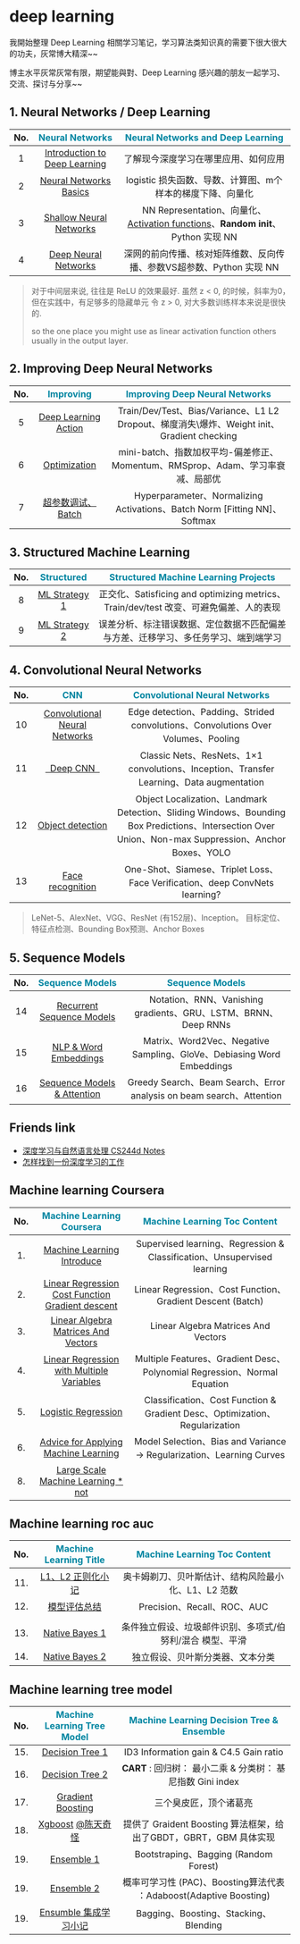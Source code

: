 # deep learning

我開始整理 Deep Learning 相關学习笔记，学习算法类知识真的需要下很大很大的功夫，灰常博大精深~~

博主水平灰常灰常有限，期望能與對、Deep Learning 感兴趣的朋友一起学习、交流、探讨与分享~~

## 1. Neural Networks / Deep Learning

No. | <font color="#0085a1">**Neural Networks**</font> | <font color="#0085a1">**Neural Networks and Deep Learning**</font>
:-------: | :-------: | :-------:
1 | [Introduction to Deep Learning][c1w1]  | 了解现今深度学习在哪里应用、如何应用
2 | [Neural Networks Basics][c1w2] | logistic 损失函数、导数、计算图、m个样本的梯度下降、向量化
3 | [Shallow Neural Networks][c1w3] | NN Representation、向量化、[Activation functions][in1]、**Random init**、Python 实现 NN 
4 | [Deep Neural Networks][c1w4] | 深网的前向传播、核对矩阵维数、反向传播、参数VS超参数、Python 实现 NN

> 对于中间层来说, 往往是 ReLU 的效果最好. 
> 虽然 z < 0, 的时候，斜率为0， 但在实践中，有足够多的隐藏单元 令 z > 0, 对大多数训练样本来说是很快的.
> 
> so the one place you might use as linear activation function others usually in the output layer.

[in1]: /2018/07/14/deeplearning-ai-Neural-Networks-and-Deep-Learning-week3/#3-神经网络中的激活函数

[c1w1]: /2017/12/01/deeplearning-ai-Neural-Networks-and-Deep-Learning-week1/
[c1w2]: /2018/07/07/deeplearning-ai-Neural-Networks-and-Deep-Learning-week2/
[c1w3]: /2018/07/14/deeplearning-ai-Neural-Networks-and-Deep-Learning-week3/
[c1w4]: /2018/07/15/deeplearning-ai-Neural-Networks-and-Deep-Learning-week4/

## 2. Improving Deep Neural Networks 

No. | <font color="#0085a1">**Improving**</font> | <font color="#0085a1">**Improving Deep Neural Networks**</font> 
:-------: | :-------: | :-------:
5 | [Deep Learning Action][c2w1]  | Train/Dev/Test、Bias/Variance、L1 L2 Dropout、梯度消失\爆炸、Weight init、Gradient checking
6 | [Optimization][c2w2] | mini-batch、指数加权平均-偏差修正、Momentum、RMSprop、Adam、学习率衰减、局部优
7 | [超参数调试、Batch][c2w3] | Hyperparameter、Normalizing Activations、Batch Norm [Fitting NN]、Softmax

[c2w1]: /2018/07/19/deeplearning-ai-Improving-Deep-Neural-Networks-week1/
[c2w2]: /2018/07/21/deeplearning-ai-Improving-Deep-Neural-Networks-week2/
[c2w3]: /2018/07/21/deeplearning-ai-Improving-Deep-Neural-Networks-week2/

## 3. Structured Machine Learning 

No. | <font color="#0085a1">**Structured**</font> | <font color="#0085a1">**Structured Machine Learning Projects**</font> 
:-------: | :-------: | :-------:
8 | [ML Strategy 1][c3w1] | 正交化、Satisficing and optimizing metrics、Train/dev/test 改变、可避免偏差、人的表现
9 | [ML Strategy 2][c3w2] | 误差分析、标注错误数据、定位数据不匹配偏差与方差、迁移学习、多任务学习、端到端学习

[c3w1]: /2018/07/24/deeplearning-ai-Structured-Machine-Learning-Projects-week1/
[c3w2]: /2018/07/25/deeplearning-ai-Structured-Machine-Learning-Projects-week2/

## 4. Convolutional Neural Networks

No. | <font color="#0085a1">**CNN**</font> | <font color="#0085a1">**Convolutional Neural Networks**</font>
:-------: | :-------: | :-------:
10 | [Convolutional Neural Networks][c4w1] | Edge detection、Padding、Strided convolutions、Convolutions Over Volumes、Pooling
11 | [&nbsp;&nbsp;Deep CNN&nbsp;&nbsp;][c4w2] | Classic Nets、ResNets、1×1 convolutions、Inception、Transfer Learning、Data augmentation
12 | [Object detection][c4w3] | Object Localization、Landmark Detection、Sliding Windows、Bounding Box Predictions、Intersection Over Union、Non-max Suppression、Anchor Boxes、YOLO
13 | [Face recognition][c4w4] | One-Shot、Siamese、Triplet Loss、Face Verification、deep ConvNets learning?

> LeNet-5、AlexNet、VGG、ResNet (有152层)、Inception。 目标定位、特征点检测、Bounding Box预测、Anchor Boxes

[c4w1]: /2018/08/21/deeplearning-ai-Convolutional-Neural-Networks-week1/
[c4w2]: /2018/08/24/deeplearning-ai-Convolutional-Neural-Networks-week2/
[c4w3]: /2018/09/01/deeplearning-ai-Convolutional-Neural-Networks-week3/
[c4w4]: /2018/09/08/deeplearning-ai-Convolutional-Neural-Networks-week4/

## 5. Sequence Models

No. | <font color="#0085a1">**Sequence Models**</font> | <font color="#0085a1">**Sequence Models**</font>
:-------: | :-------: | :-------:
14 | [Recurrent Sequence Models][6] | Notation、RNN、Vanishing gradients、GRU、LSTM、BRNN、Deep RNNs
15 | [NLP & Word Embeddings][7] | Matrix、Word2Vec、Negative Sampling、GloVe、Debiasing Word Embeddings
16 | [Sequence Models & Attention][8] | Greedy Search、Beam Search、Error analysis on beam search、Attention

[6]: /2018/07/26/deeplearning-ai-Sequence-Models-week1/
[7]: /2018/08/02/deeplearning-ai-Sequence-Models-week2/
[8]: /2018/08/14/deeplearning-ai-Sequence-Models-week3/

[0]: / 

## Friends link

- [深度学习与自然语言处理 CS244d Notes][h1]
- [怎样找到一份深度学习的工作][h2]

[h1]: https://blog.csdn.net/column/details/dl-nlp.html
[h2]: https://blog.csdn.net/han_xiaoyang/article/details/52777661

## Machine learning Coursera

No. | <font color="#0085a1">**Machine Learning Coursera**</font> | <font color="#0085a1">**Machine Learning Toc Content**</font>
:-------: | :-------: | :-------:
1. | [Machine Learning Introduce][1.1] | Supervised learning、Regression & Classification、Unsupervised learning
2. | [Linear Regression Cost Function <br> Gradient descent][1.2] | Linear Regression、Cost Function、Gradient Descent (Batch)
3. | [Linear Algebra Matrices And Vectors][1.3] |  Linear Algebra Matrices And Vectors
4. | [Linear Regression with Multiple Variables][2] | Multiple Features、Gradient Desc、Polynomial Regression、Normal Equation
5. | [Logistic Regression][3] | Classification、Cost Function & Gradient Desc、Optimization、Regularization
6. | [Advice for Applying Machine Learning][6.1] | Model Selection、Bias and Variance -> Regularization、Learning Curves
8. | [Large Scale Machine Learning * not][0] |

## Machine learning roc auc

No. | <font color="#0085a1">**Machine Learning Title**</font> | <font color="#0085a1">**Machine Learning Toc Content**</font>
:-------: | :-------: | :-------:
11. | [L1、L2 正则化小记][11] | 奥卡姆剃刀、贝叶斯估计、结构风险最小化、L1、L2 范数 
12. | [模型评估总结][12] | Precision、Recall、ROC、AUC
 | |
13. | [Native Bayes 1][14.1] | 条件独立假设、垃圾邮件识别、多项式/伯努利/混合 模型、平滑
14. | [Native Bayes 2][14.2] | 独立假设、贝叶斯分类器、文本分类

## Machine learning tree model

No. | <font color="#0085a1">**Machine Learning Tree Model**</font> | <font color="#0085a1">**Machine Learning Decision Tree & Ensemble**</font>
:-------: | :-------: | :-------:
15. | [Decision Tree 1][15.1] | ID3 Information gain & C4.5 Gain ratio
16. | [Decision Tree 2][15.2] | **CART** : 回归树： 最小二乘 & 分类树： 基尼指数 Gini index
17. | [Gradient Boosting][17] | 三个臭皮匠，顶个诸葛亮
18. | [Xgboost][18] [@陈天奇怪][18.1] | 提供了 Graident Boosting 算法框架，给出了GBDT，GBRT，GBM 具体实现
19. | [Ensemble 1][19.1] | Bootstraping、Bagging (Random Forest)
19. | [Ensemble 2][19.2] | 概率可学习性 (PAC)、Boosting算法代表 ：Adaboost(Adaptive Boosting)
19. | [Ensumble 集成学习小记][19] | Bagging、Boosting、Stacking、Blending

[1.1]: /2016/09/20/ml-coursera-ng-w1-01-introduce/
[1.2]: /2016/09/28/ml-coursera-ng-w1-02-cost-function-gradient-descent/
[1.3]: /2016/09/30/ml-coursera-ng-w1-03-Linear-Algebra/

[2]: /2016/10/08/ml-coursera-ng-w2-01-Linear-Regression/
[3]: /2016/10/24/ml-coursera-ng-w3-LR/

[4]: /2017/02/07/ml-coursera-ng-w4-NN-02/
[5]: /2017/02/13/ml-coursera-ng-w4-NN-03/

[6.1]: /2017/05/24/ml-coursera-ng-w6-Advice-for-Applying-Machine-Learning/
[6.2]: /2017/05/29/ml-coursera-ng-w6-Machine-Learning-System-Design/

[7]: /2017/10/13/ml-coursera-ng-w7-svm/
[8]: /2018/01/24/ml-coursera-ng-w8-clustering-1/

[11]: /2018/07/11/ml-1-L1-L2/
[12]: /2018/07/05/ml-1-roc-auc-summary/

[14.1]: /2017/08/10/ml-4-naive-bayes-1/
[14.2]: /2017/08/23/ml-4-naive-bayes-2/

[15.1]: /2016/08/16/ml-5-decisionTree-part1/
[15.2]: /2018/06/27/ml-5-decisionTree-part2/

[17]: /2018/06/29/ml-8-gradient-boosting-part1/
[18]: /2018/07/03/ml-8-xgboost/
[18.1]: https://weibo.com/u/2397265244?is_all=1

[19.1]: /2018/04/07/ml-9-ensumble-boosting-1/
[19.2]: /2018/04/11/ml-9-ensumble-boosting-2/
[19]: /2018/07/03/ml-9-ensumble-part1/

<!--## Internet Finance

No. | <font color="#0085a1">**Internet Finance Title**</font> | <font color="#0085a1">**Internet Finance Part**</font>
:-------: | :-------: | :-------:
1. | [金融科技企业面临的欺诈⻛险][if1] | 互联网金融风控中的数据科学 (part1) 
2. | [模型策略][if2] | 互联网金融风控中的数据科学 (part2) 
3. | [Lending Club 的数据试验][if3] | 互联网金融风控中的数据科学 (part3)

[if3]: /2018/04/23/data-science-internet-finance-3/
[if2]: /2018/04/21/data-science-internet-finance-2/
[if1]: /2018/04/20/data-science-internet-finance-1/-->
